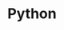 ---
layout: tag-list
type: tag
title: Python
slug: python
category: Backend_Dev.Log
sidebar: true
order: 4
description: >
   Algorithm study / Problem solutions
---